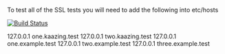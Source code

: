 To test all of the SSL tests you will need to add the following into etc/hosts

[![Build Status][build-status-image]][build-status]

[build-status-image]: https://travis-ci.org/kaazing/gateway.transport.ssl.svg?branch=develop
[build-status]: https://travis-ci.org/kaazing/gateway.transport.ssl

127.0.0.1   one.kaazing.test
127.0.0.1   two.kaazing.test
127.0.0.1   one.example.test
127.0.0.1   two.example.test
127.0.0.1   three.example.test
